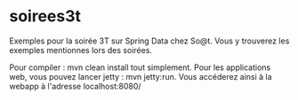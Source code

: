 soirees3t
=========

Exemples pour la soirée 3T sur Spring Data chez So@t. Vous y trouverez les exemples mentionnes lors des soirées. 

Pour compiler : mvn clean install tout simplement.
Pour les applications web, vous pouvez lancer jetty : mvn jetty:run. Vous accéderez ainsi à la webapp à l'adresse localhost:8080/<nom webapp>